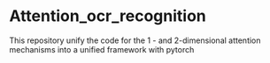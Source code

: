 # Attention_ocr_recognition
This repository unify the code for the 1 - and 2-dimensional attention mechanisms into a unified framework with pytorch
